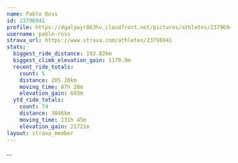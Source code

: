 ```yaml
---
name: Pablo Ross
id: 23796941
profile: https://dgalywyr863hv.cloudfront.net/pictures/athletes/23796941/14615399/1/large.jpg
username: pablo-ross
strava_url: https://www.strava.com/athletes/23796941
stats:
  biggest_ride_distance: 193.82km
  biggest_climb_elevation_gain: 1170.9m
  recent_ride_totals:
    count: 5
    distance: 205.28km
    moving_time: 07h 28m
    elevation_gain: 693m
  ytd_ride_totals:
    count: 74
    distance: 3046km
    moving_time: 131h 45m
    elevation_gain: 21721m
layout: strava_member
--- 
```

...
